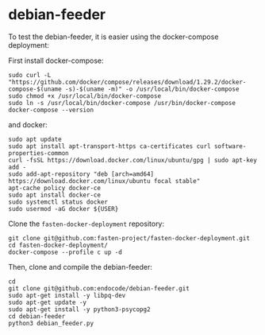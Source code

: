 # debian-feeder

To test the debian-feeder, it is easier using the docker-compose deployment:

First install docker-compose:

```
sudo curl -L "https://github.com/docker/compose/releases/download/1.29.2/docker-compose-$(uname -s)-$(uname -m)" -o /usr/local/bin/docker-compose
sudo chmod +x /usr/local/bin/docker-compose
sudo ln -s /usr/local/bin/docker-compose /usr/bin/docker-compose
docker-compose --version
```

and docker:

```
sudo apt update
sudo apt install apt-transport-https ca-certificates curl software-properties-common
curl -fsSL https://download.docker.com/linux/ubuntu/gpg | sudo apt-key add -
sudo add-apt-repository "deb [arch=amd64] https://download.docker.com/linux/ubuntu focal stable"
apt-cache policy docker-ce
sudo apt install docker-ce
sudo systemctl status docker
sudo usermod -aG docker ${USER}
```

Clone the `fasten-docker-deployment` repository:

```
git clone git@github.com:fasten-project/fasten-docker-deployment.git
cd fasten-docker-deployment/
docker-compose --profile c up -d
```

Then, clone and compile the debian-feeder:

```
cd 
git clone git@github.com:endocode/debian-feeder.git
sudo apt-get install -y libpq-dev
sudo apt-get update -y
sudo apt-get install -y python3-psycopg2
cd debian-feeder
python3 debian_feeder.py
```
